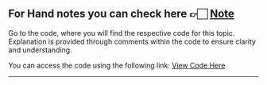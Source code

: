 For Hand notes you can check here 👉🏻 [Note](https://drive.google.com/file/d/1GKZMIsJXG1chPC0dK-ij2KgFz0eJDC1r/view?usp=drive_link)
---
Go to the code, where you will find the respective code for this topic. Explanation is provided through comments within the code to ensure clarity and understanding.

You can access the code using the following link:
[View Code Here](https://github.com/AbuTaher003/Numerical-Methods-/blob/main/Codes/Gauss_Elimination.py)

---
